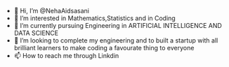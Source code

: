 - 👋 Hi, I’m @NehaAidsasani
- 👀 I’m interested in Mathematics,Statistics and in Coding 
- 🌱 I’m currently pursuing Engineering in ARTIFICIAL INTELLIGENCE AND DATA SCIENCE
- 💞️ I’m looking to complete my engineering and to built a startup with all brilliant learners to make coding a favourate thing to everyone  
- 📫 How to reach me through Linkdin

<!---
NehaAidsasani/NehaAidsasani is a ✨ special ✨ repository because its `README.md` (this file) appears on your GitHub profile.
You can click the Preview link to take a look at your changes.
--->
